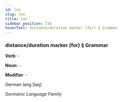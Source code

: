 ```yaml
---
id: lon
slug: lon
title: lon
sidebar_position: 735
hoverText: distance/duration marker (for) § Grammar
---
```


### distance/duration marker (for) § Grammar

**Verb**: -

**Noun**: -

**Modifier**: -

German lang [laŋ]

*Germanic Language Family*